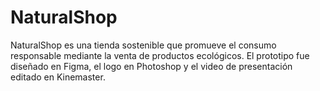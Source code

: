 # NaturalShop
NaturalShop es una tienda sostenible que promueve el consumo responsable mediante la venta de productos ecológicos. El prototipo fue diseñado en Figma, el logo en Photoshop y el video de presentación editado en Kinemaster.
